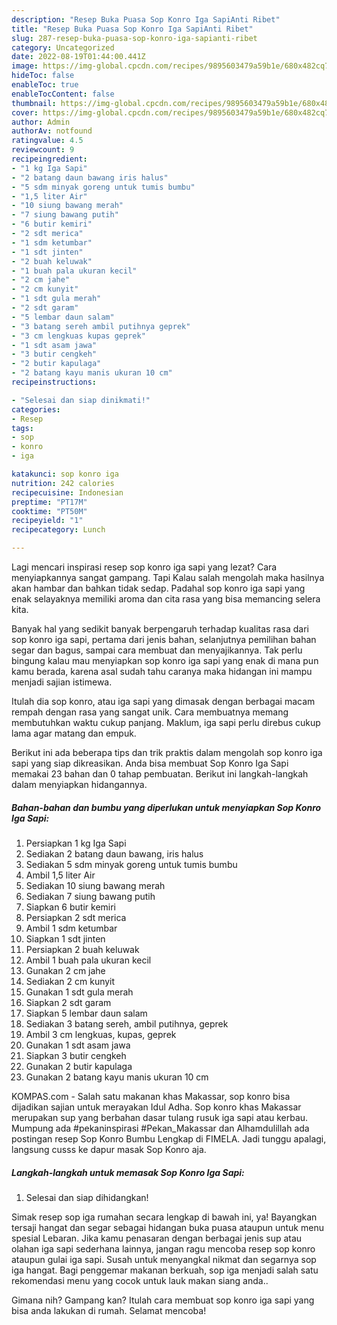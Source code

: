 ```yaml
---
description: "Resep Buka Puasa Sop Konro Iga SapiAnti Ribet"
title: "Resep Buka Puasa Sop Konro Iga SapiAnti Ribet"
slug: 287-resep-buka-puasa-sop-konro-iga-sapianti-ribet
category: Uncategorized
date: 2022-08-19T01:44:00.441Z
image: https://img-global.cpcdn.com/recipes/9895603479a59b1e/680x482cq70/sop-konro-iga-sapi-foto-resep-utama.jpg
hideToc: false
enableToc: true
enableTocContent: false
thumbnail: https://img-global.cpcdn.com/recipes/9895603479a59b1e/680x482cq70/sop-konro-iga-sapi-foto-resep-utama.jpg
cover: https://img-global.cpcdn.com/recipes/9895603479a59b1e/680x482cq70/sop-konro-iga-sapi-foto-resep-utama.jpg
author: Admin
authorAv: notfound
ratingvalue: 4.5
reviewcount: 9
recipeingredient:
- "1 kg Iga Sapi"
- "2 batang daun bawang iris halus"
- "5 sdm minyak goreng untuk tumis bumbu"
- "1,5 liter Air"
- "10 siung bawang merah"
- "7 siung bawang putih"
- "6 butir kemiri"
- "2 sdt merica"
- "1 sdm ketumbar"
- "1 sdt jinten"
- "2 buah keluwak"
- "1 buah pala ukuran kecil"
- "2 cm jahe"
- "2 cm kunyit"
- "1 sdt gula merah"
- "2 sdt garam"
- "5 lembar daun salam"
- "3 batang sereh ambil putihnya geprek"
- "3 cm lengkuas kupas geprek"
- "1 sdt asam jawa"
- "3 butir cengkeh"
- "2 butir kapulaga"
- "2 batang kayu manis ukuran 10 cm"
recipeinstructions:

- "Selesai dan siap dinikmati!"
categories:
- Resep
tags:
- sop
- konro
- iga

katakunci: sop konro iga 
nutrition: 242 calories
recipecuisine: Indonesian
preptime: "PT17M"
cooktime: "PT50M"
recipeyield: "1"
recipecategory: Lunch

---
```



Lagi mencari inspirasi resep sop konro iga sapi yang lezat? Cara menyiapkannya sangat gampang. Tapi Kalau salah mengolah maka hasilnya akan hambar dan bahkan tidak sedap. Padahal sop konro iga sapi yang enak selayaknya memiliki aroma dan cita rasa yang bisa memancing selera kita.


Banyak hal yang sedikit banyak berpengaruh terhadap kualitas rasa dari sop konro iga sapi, pertama dari jenis bahan, selanjutnya pemilihan bahan segar dan bagus, sampai cara membuat dan menyajikannya. Tak perlu bingung kalau mau menyiapkan sop konro iga sapi yang enak di mana pun kamu berada, karena asal sudah tahu caranya maka hidangan ini mampu menjadi sajian istimewa.

Itulah dia sop konro, atau iga sapi yang dimasak dengan berbagai macam rempah dengan rasa yang sangat unik. Cara membuatnya memang membutuhkan waktu cukup panjang. Maklum, iga sapi perlu direbus cukup lama agar matang dan empuk.


Berikut ini ada beberapa tips dan trik praktis dalam mengolah sop konro iga sapi yang siap dikreasikan. Anda bisa membuat Sop Konro Iga Sapi memakai 23 bahan dan 0 tahap pembuatan. Berikut ini langkah-langkah dalam menyiapkan hidangannya.

<!--inarticleads1-->

##### Bahan-bahan dan bumbu yang diperlukan untuk menyiapkan Sop Konro Iga Sapi:

1. Persiapkan 1 kg Iga Sapi
1. Sediakan 2 batang daun bawang, iris halus
1. Sediakan 5 sdm minyak goreng untuk tumis bumbu
1. Ambil 1,5 liter Air
1. Sediakan 10 siung bawang merah
1. Sediakan 7 siung bawang putih
1. Siapkan 6 butir kemiri
1. Persiapkan 2 sdt merica
1. Ambil 1 sdm ketumbar
1. Siapkan 1 sdt jinten
1. Persiapkan 2 buah keluwak
1. Ambil 1 buah pala ukuran kecil
1. Gunakan 2 cm jahe
1. Sediakan 2 cm kunyit
1. Gunakan 1 sdt gula merah
1. Siapkan 2 sdt garam
1. Siapkan 5 lembar daun salam
1. Sediakan 3 batang sereh, ambil putihnya, geprek
1. Ambil 3 cm lengkuas, kupas, geprek
1. Gunakan 1 sdt asam jawa
1. Siapkan 3 butir cengkeh
1. Gunakan 2 butir kapulaga
1. Gunakan 2 batang kayu manis ukuran 10 cm


KOMPAS.com - Salah satu makanan khas Makassar, sop konro bisa dijadikan sajian untuk merayakan Idul Adha. Sop konro khas Makassar merupakan sup yang berbahan dasar tulang rusuk iga sapi atau kerbau. Mumpung ada #pekaninspirasi #Pekan_Makassar dan Alhamdulillah ada postingan resep Sop Konro Bumbu Lengkap di FIMELA. Jadi tunggu apalagi, langsung cusss ke dapur masak Sop Konro aja. 

<!--inarticleads2-->

##### Langkah-langkah untuk memasak Sop Konro Iga Sapi:


1. Selesai dan siap dihidangkan!

Simak resep sop iga rumahan secara lengkap di bawah ini, ya! Bayangkan tersaji hangat dan segar sebagai hidangan buka puasa ataupun untuk menu spesial Lebaran. Jika kamu penasaran dengan berbagai jenis sup atau olahan iga sapi sederhana lainnya, jangan ragu mencoba resep sop konro ataupun gulai iga sapi. Susah untuk menyangkal nikmat dan segarnya sop iga hangat. Bagi penggemar makanan berkuah, sop iga menjadi salah satu rekomendasi menu yang cocok untuk lauk makan siang anda.. 

Gimana nih? Gampang kan? Itulah cara membuat sop konro iga sapi yang bisa anda lakukan di rumah. Selamat mencoba!
